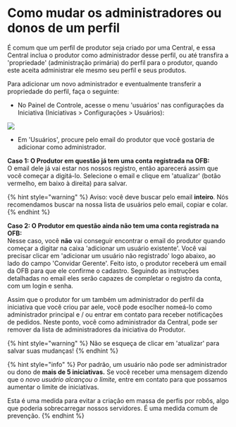 # Como mudar os administradores ou donos de um perfil

É comum que um perfil de produtor seja criado por uma Central, e essa Central inclua o produtor como administrador desse perfil, ou até transfira a 'propriedade' \(administração primária\) do perfil para o produtor, quando este aceita administrar ele mesmo seu perfil e seus produtos. 

Para adicionar um novo administrador e eventualmente transferir a propriedade do perfil, faça o seguinte:

* No Painel de Controle, acesse o menu 'usuários' nas configurações da Iniciativa \(Iniciativas &gt; Configurações &gt; Usuários\):

![](../../.gitbook/assets/changeowner.jpg)

* Em 'Usuários', procure pelo email do produtor que você gostaria de adicionar como administrador. 

**Caso 1: O Produtor em questão já tem uma conta registrada na OFB:**   
O email dele já vai estar nos nossos registro, então aparecerá assim que você começar a digitá-lo. Selecione o email e clique em 'atualizar' \(botão vermelho, em baixo à direita\) para salvar. 

{% hint style="warning" %}
Aviso: você deve buscar pelo email **inteiro**. Nós recomendamos buscar na nossa lista de usuários pelo email, copiar e colar. 
{% endhint %}

**Caso 2: O Produtor em questão ainda não tem uma conta registrada na OFB:**   
Nesse caso, você **não** vai conseguir encontrar o email do produtor quando começar a digitar na caixa 'adicionar um usuário existente'. Você vai precisar clicar em 'adicionar um usuário não registrado' logo abaixo, ao lado do campo 'Convidar Gerente'. Feito isto, o produtor receberá um email da OFB para que ele confirme o cadastro. Seguindo as instruções detalhadas no email eles serão capazes de completar o registro da conta, com um login e senha.

Assim que o produtor for um também um administrador do perfil da iniciativa que você criou par aele, você pode esoclher nomeá-lo como administrador principal e / ou entrar em contato para receber notificações de pedidos. Neste ponto, você como administrador da Central, pode ser remover da lista de administradores da iniciativa do Produtor.

{% hint style="warning" %}
Não se esqueça de clicar em 'atualizar' para salvar suas mudanças!
{% endhint %}

{% hint style="info" %}
Por padrão, um usuário não pode ser administrador ou dono de **mais de 5 iniciativas.** Se você receber uma mensagem dizendo que o _novo usuário alcançou o limite,_ entre em contato para que possamos aumentar o limite de iniciativas.

Esta é uma medida para evitar a criação em massa de perfis por robôs, algo que poderia sobrecarregar nossos servidores. É uma medida comum de prevenção.
{% endhint %}

